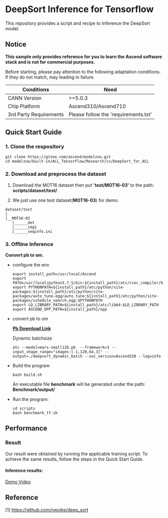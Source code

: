 

# DeepSort Inference for Tensorflow 

This repository provides a script and recipe to Inference the DeepSort model.

## Notice
**This sample only provides reference for you to learn the Ascend software stack and is not for commercial purposes.**

Before starting, please pay attention to the following adaptation conditions. If they do not match, may leading in failure.

| Conditions | Need |
| --- | --- |
| CANN Version | >=5.0.3 |
| Chip Platform| Ascend310/Ascend710 |
| 3rd Party Requirements| Please follow the 'requirements.txt' |

## Quick Start Guide

### 1. Clone the respository

```shell
git clone https://gitee.com/ascend/modelzoo.git
cd modelzoo/built-in/ACL_TensorFlow/Research/cv/DeepSort_for_ACL
```

### 2. Download and preprocess the dataset

1. Download the MOT16 dataset then put **'test/MOT16-03'** to the path: **scripts/dataset/test/**

2. We just use one test dataset(**MOT16-03**) for demo:
```
dataset/test
|
|__MOT16-03
   |______det
   |______img1
   |______seqinfo.ini

```

### 3. Offline Inference

**Convert pb to om.**

- configure the env

  ```
  export install_path=/usr/local/Ascend
  export PATH=/usr/local/python3.7.5/bin:${install_path}/atc/ccec_compiler/bin:${install_path}/atc/bin:$PATH
  export PYTHONPATH=${install_path}/atc/python/site-packages:${install_path}/atc/python/site-packages/auto_tune.egg/auto_tune:${install_path}/atc/python/site-packages/schedule_search.egg:$PYTHONPATH
  export LD_LIBRARY_PATH=${install_path}/atc/lib64:$LD_LIBRARY_PATH
  export ASCEND_OPP_PATH=${install_path}/opp
  ```

- convert pb to om
  
  [**Pb Download Link**](https://modelzoo-train-atc.obs.cn-north-4.myhuaweicloud.com/003_Atc_Models/modelzoo/Research/cv/DeepSort_for_ACL/mars-small128.pb)

  Dynamic batchsize

  ```
  atc --model=mars-small128.pb  --framework=3 --input_shape_range="images:[-1,128,64,3]" --output=./deepsort_dynamic_batch --soc_version=Ascend310 --log=info
  ```

- Build the program

  ```
  bash build.sh
  ```
  An executable file **benchmark** will be generated under the path: **Benchmark/output/**

- Run the program:

  ```
  cd scripts
  bash benchmark_tf.sh
  ```



## Performance

### Result

Our result were obtained by running the applicable training script. To achieve the same results, follow the steps in the Quick Start Guide.

#### Inference results:

[Demo Video](https://modelzoo-train-atc.obs.cn-north-4.myhuaweicloud.com/003_Atc_Models/modelzoo/Research/cv/DeepSort_for_ACL/MOT16-03.avi)

## Reference
[1] https://github.com/nwojke/deep_sort
